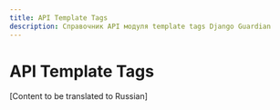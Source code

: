 ```yaml
---
title: API Template Tags
description: Справочник API модуля template tags Django Guardian
---
```


# API Template Tags

[Content to be translated to Russian]

<!-- This page content will be translated from the main English api/templatetags.md -->

